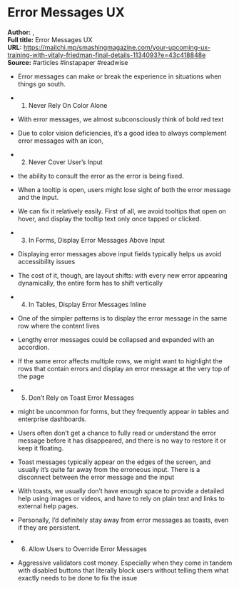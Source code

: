 # Error Messages UX

**Author:** ,  
**Full title:** Error Messages UX  
**URL:** https://mailchi.mp/smashingmagazine.com/your-upcoming-ux-training-with-vitaly-friedman-final-details-1134093?e=43c418848e  
**Source:** #articles #instapaper #readwise

- Error messages can make or break the experience in situations when things go south. 
   
- 1. Never Rely On Color Alone 
   
- With error messages, we almost subconsciously think of bold red text 
   
- Due to color vision deficiencies, it’s a good idea to always complement error messages with an icon, 
   
- 2. Never Cover User’s Input 
   
- the ability to consult the error as the error is being fixed. 
   
- When a tooltip is open, users might lose sight of both the error message and the input. 
   
- We can fix it relatively easily. First of all, we avoid tooltips that open on hover, and display the tooltip text only once tapped or clicked. 
   
- 3. In Forms, Display Error Messages Above Input 
   
- Displaying error messages above input fields typically helps us avoid accessibility issues 
   
- The cost of it, though, are layout shifts: with every new error appearing dynamically, the entire form has to shift vertically 
   
- 4. In Tables, Display Error Messages Inline 
   
- One of the simpler patterns is to display the error message in the same row where the content lives 
   
- Lengthy error messages could be collapsed and expanded with an accordion. 
   
- If the same error affects multiple rows, we might want to highlight the rows that contain errors and display an error message at the very top of the page 
   
- 5. Don’t Rely on Toast Error Messages 
   
- might be uncommon for forms, but they frequently appear in tables and enterprise dashboards. 
   
- Users often don’t get a chance to fully read or understand the error message before it has disappeared, and there is no way to restore it or keep it floating. 
   
- Toast messages typically appear on the edges of the screen, and usually it’s quite far away from the erroneous input. There is a disconnect between the error message and the input 
   
- With toasts, we usually don’t have enough space to provide a detailed help using images or videos, and have to rely on plain text and links to external help pages. 
   
- Personally, I’d definitely stay away from error messages as toasts, even if they are persistent. 
   
- 6. Allow Users to Override Error Messages 
   
- Aggressive validators cost money. Especially when they come in tandem with disabled buttons that literally block users without telling them what exactly needs to be done to fix the issue 
   
